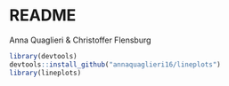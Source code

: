 README
================
Anna Quaglieri & Christoffer Flensburg

``` r
library(devtools)
devtools::install_github("annaquaglieri16/lineplots")
library(lineplots)
```
